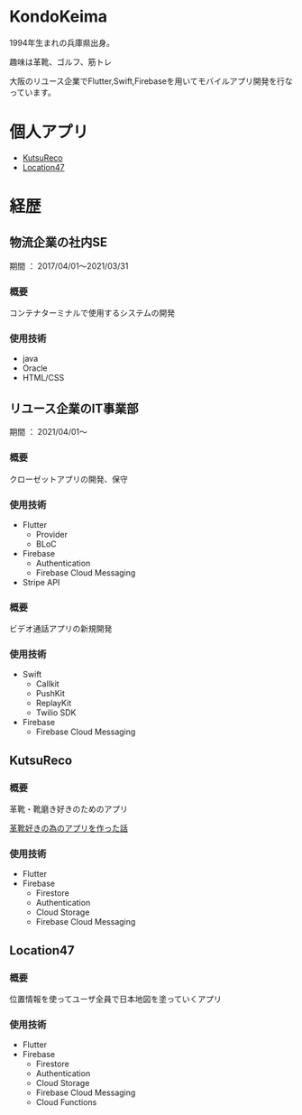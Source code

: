# KondoKeima
1994年生まれの兵庫県出身。

趣味は革靴、ゴルフ、筋トレ

大阪のリユース企業でFlutter,Swift,Firebaseを用いてモバイルアプリ開発を行なっています。

# 個人アプリ
- [KutsuReco](https://kutsureco.page.link/appstore)
- [Location47](https://apps.apple.com/jp/app/location47/id1546722883)


# 経歴
## 物流企業の社内SE
期間 ： 2017/04/01〜2021/03/31
### 概要
コンテナターミナルで使用するシステムの開発
### 使用技術
- java
- Oracle
- HTML/CSS

## リユース企業のIT事業部
期間 ： 2021/04/01〜
### 概要
クローゼットアプリの開発、保守
### 使用技術
- Flutter
  - Provider
  - BLoC
- Firebase
  - Authentication
  - Firebase Cloud Messaging
- Stripe API

### 概要
ビデオ通話アプリの新規開発
### 使用技術
- Swift
  - Callkit
  - PushKit
  - ReplayKit
  - Twilio SDK
- Firebase
  - Firebase Cloud Messaging

## KutsuReco
### 概要
革靴・靴磨き好きのためのアプリ

[革靴好きの為のアプリを作った話](https://note.com/bean_men/n/n17d652dd15ec)

### 使用技術
- Flutter
- Firebase
  - Firestore
  - Authentication
  - Cloud Storage
  - Firebase Cloud Messaging

## Location47
### 概要
位置情報を使ってユーザ全員で日本地図を塗っていくアプリ

### 使用技術
- Flutter
- Firebase
  - Firestore
  - Authentication
  - Cloud Storage
  - Firebase Cloud Messaging
  - Cloud Functions
